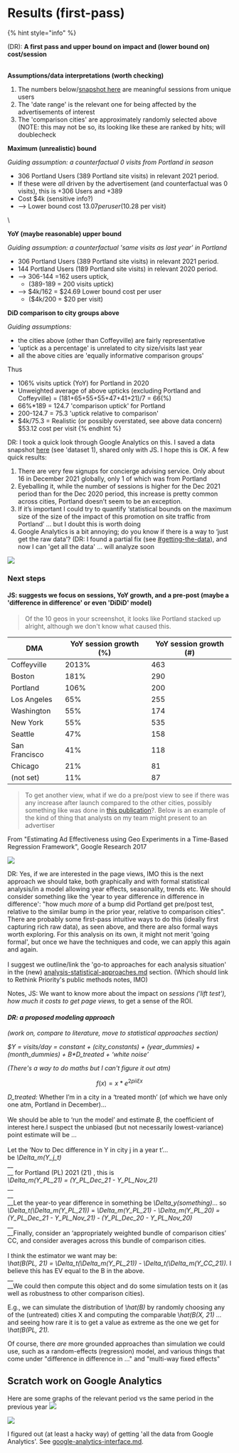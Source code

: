 # Results (first-pass)

{% hint style="info" %}


(DR): **A first pass and upper bound on impact and (lower bound on) cost/session**

\
**Assumptions/data interpretations (worth checking)**

1. The numbers below/[snapshot here](https://www.dropbox.com/s/lquhw7a2jq8s3pz/portland%20vs%20comparison%20citiesAnalytics%20TLYCS%20-%20all%20domains%20portland%20another%20try%2020211203-20220102%2020201203-20210102.xlsx?dl=0) are meaningful sessions from unique users
2. The 'date range' is the relevant one for being affected by the advertisements of interest&#x20;
3. The 'comparison cities' are approximately randomly selected above (NOTE: this may not be so, its looking like these are ranked by hits; will doublecheck



**Maximum (unrealistic) bound**

_Guiding assumption: a counterfactual 0 visits from Portland in season_ &#x20;

* 306 Portland Users (389 Portland site visits) in relevant 2021 period. &#x20;
* If these were _all_ driven by the advertisement (and counterfactual was 0 visits), this is +306 Users and +389 &#x20;
* Cost $4k (sensitive info?)
* \--> Lower bound cost $13.07 per user ($10.28 per visit)

\


**YoY (maybe reasonable) upper bound**

_Guiding assumption: a counterfactual 'same visits as last year' in Portland_

* 306 Portland Users (389 Portland site visits) in relevant 2021 period.&#x20;
* 144 Portland Users (189 Portland site visits) in relevant 2020 period.&#x20;
* \--> 306-144 =162 users uptick,&#x20;
  * (389-189 = 200 visits uptick)
* \--> $4k/162 = $24.69 Lower bound cost per user&#x20;
  * ($4k/200 =  $20 per visit)





**DiD comparison to city groups above**

_Guiding assumptions:_

* the cities above (other than Coffeyville) are fairly representative
* 'uptick as a percentage' is unrelated to city size/visits last year
* all the above cities are 'equally informative comparison groups'

Thus

* 106% visits uptick (YoY) for Portland in 2020
* Unweighted average of above upticks (excluding Portland and Coffeyville) = (181+65+55+55+47+41+21)/7 = 66(%)
* &#x20;66%\*189 = 124.7 'comparison uptick' for Portland
* 200-124.7 = 75.3 'uptick relative to comparison'
* $4k/75.3 = Realistic (or possibly overstated, see above data concern) $53.12 cost per visit
{% endhint %}



DR: I took a quick look through Google Analytics on this. I saved a data snapshot [here](https://www.dropbox.com/s/lquhw7a2jq8s3pz/portland%20vs%20comparison%20citiesAnalytics%20TLYCS%20-%20all%20domains%20portland%20another%20try%2020211203-20220102%2020201203-20210102.xlsx?dl=0) (see 'dataset 1), shared only with JS. I hope this is OK. A few quick results:

1. There are very few signups for concierge advising service. Only about 16 in December 2021 globally, only 1 of which was from Portland
2. Eyeballing it, while the number of sessions is higher for the Dec 2021 period than for the Dec 2020 period, this increase is pretty common across cities, Portland doesn’t seem to be an exception.
3. If it’s important I could try to quantify ‘statistical bounds on the maximum size of the size of the impact of this promotion on site traffic from Portland’ … but I doubt this is worth doing
4. Google Analytics is a bit annoying; do you know if there is a way to ‘just get the raw data’? (DR: I found a partial fix (see [#getting-the-data](../../../methodological-discussion/implementation-and-collecting-data-issues/google-analytics-interface.md#getting-the-data "mention")), and now I can 'get all the data' ... will analyze soon

![](<../../../.gitbook/assets/image (3).png>)

### Next steps

#### JS: suggests we focus on sessions, YoY growth, and a pre-post (maybe a 'difference in difference' or even 'DiDiD' model)

> Of the 10 geos in your screenshot, it looks like Portland stacked up alright, although we don't know what caused this.

| DMA           | YoY session growth (%) | YoY session growth (#) |
| ------------- | ---------------------- | ---------------------- |
| Coffeyville   | 2013%                  | 463                    |
| Boston        | 181%                   | 290                    |
| Portland      | 106%                   | 200                    |
| Los Angeles   | 65%                    | 255                    |
| Washington    | 55%                    | 174                    |
| New York      | 55%                    | 535                    |
| Seattle       | 47%                    | 158                    |
| San Francisco | 41%                    | 118                    |
| Chicago       | 21%                    | 81                     |
| (not set)     | 11%                    | 87                     |

> To get another view, what if we do a pre/post view to see if there was any increase after launch compared to the other cities, possibly something like was done in [this publication](https://research.google/pubs/pub45950/)?. Below is an example of the kind of thing that analysts on my team might present to an advertiser

From "Estimating Ad Effectiveness using Geo Experiments in a Time-Based Regression Framework", Google Research 2017

![](https://mail.google.com/mail/u/0?ui=2\&ik=afc4baae80\&attid=0.2\&permmsgid=msg-f:1721246454228132284\&th=17e31887d32b21bc\&view=fimg\&fur=ip\&sz=s0-l75-ft\&attbid=ANGjdJ-WFHd4xsxNBP4QPk12WSiLIO9o8ZRPeJvgYm00kamKvattM7OYPEI6s2Kvv4uI0-UlHpL-Zr0pFmxhC2p4MvIkNXYuj7HJsMppYia2BoqA4iMWBsg5MrSTduY\&disp=emb\&realattid=ii\_ky3jmn652)

DR: Yes, if we are interested in the page views, IMO this is the next approach we should take, both graphically and with formal statistical analysis/in a model allowing year effects, seasonality, trends etc. We should consider something like the 'year to year difference in difference in difference': "how much _more_ of a bump did Portland get pre/post test, relative to the similar bump in the prior year, relative to comparison cities". There are probably some first-pass intuitive ways to do this (ideally first capturing rich raw data), as seen above, and there are also formal ways worth exploring. For this analysis on its own, it might not merit 'going formal', but once we have the techniques and code, we can apply this again and again.\
\
I suggest we outline/link the 'go-to approaches for each analysis situation' in the (new) [analysis-statistical-approaches.md](../../../methodological-discussion/analysis-statistical-approaches.md "mention") section. (Which should link to Rethink Priority's public methods notes, IMO)

Notes, JS: We want to know more about the impact on _sessions ('lift test'), how much it costs to get page views,_ to get a sense of the ROI.

#### _DR: a proposed modeling approach_

_(work on, compare to literature, move to statistical approaches section)_

_$Y = visits/day = constant + (city\_constants) + (year\_dummies) + (month\_dummies) + B\*D\_treated + ‘white noise’_

_(There's a way to do maths but I can't figure it out atm)_

$$
f(x) = x * e^{2 pi i \xi x}
$$

_D\_treated:_ Whether I’m in a city in a ‘treated month’ (of which we have only one atm, Portland in December)…\
\
We should be able to ‘run the model’ and estimate _B_, the coefficient of interest here.I suspect the unbiased (but not necessarily lowest-variance) point estimate will be …\
\
Let the ‘Nov to Dec difference in Y in city j in a year t’…\
be _\Delta\_m(Y\_j\_t)_\
\_\_\
\_\_ for Portland (PL) 2021 (21) , this is\
_\Delta\_m(Y\_PL\_21) = (Y\_PL\_Dec\_21 - Y\_PL\_Nov\_21)_\
\_\_\
\_\_\
\_\_Let the year-to year difference in something be _\Delta\_y(something)_… so\
_\Delta\_t(\Delta\_m(Y\_PL\_21))_ = _\Delta\_m(Y\_PL\_21) - \Delta\_m(Y\_PL\_20) = (Y\_PL\_Dec\_21 - Y\_PL\_Nov\_21) - (Y\_PL\_Dec\_20 - Y\_PL\_Nov\_20)_\
\_\_\
\_\_Finally, consider an ‘appropriately weighted bundle of comparison cities’ CC, and consider averages across this bundle of comparison cities.\
\
I think the estimator we want may be:\
_\hat(B(PL, 21) = \Delta\_t(\Delta\_m(Y\_PL\_21)) - \Delta\_t(\Delta\_m(Y\_CC\_21))._ I believe this has EV equal to the B in the above.\
\_\_\
\_\_We could then compute this object and do some simulation tests on it (as well as robustness to other comparison cities).

E.g., we can simulate the distribution of _\hat(B)_ by randomly choosing any of the (untreated) cities X and computing the comparable \\_hat(B(X, 21) …_ and seeing how rare it is to get a value as extreme as the one we get for _\hat(B(PL, 21)._

Of course, there _are_ more grounded approaches than simulation we could use, such as a random-effects (regression) model, and various things that come under "difference in difference in ..." and "multi-way fixed effects"



## Scratch work on Google Analytics

Here are some graphs of the relevant period vs the same period in the previous year ![](<../../../.gitbook/assets/image (21).png>)

![](<../../../.gitbook/assets/image (18).png>)



I figured out (at least a hacky way) of getting 'all the data from Google Analytics'.    See [google-analytics-interface.md](../../../methodological-discussion/implementation-and-collecting-data-issues/google-analytics-interface.md "mention").



